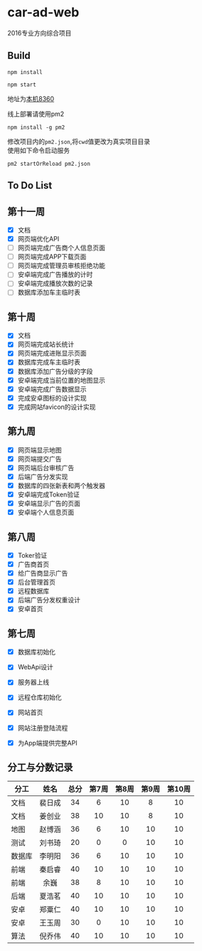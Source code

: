 # car-ad-web

2016专业方向综合项目

## Build
```
npm install

npm start
```
地址为[本机8360](http://127.0.0.1:8360)  

线上部署请使用pm2
```
npm install -g pm2
```
修改项目内的`pm2.json`,将`cwd`值更改为真实项目目录  
使用如下命令启动服务
```
pm2 startOrReload pm2.json
```

## To Do List

## 第十一周
- [x] 文档
- [x] 网页端优化API
- [ ] 网页端完成广告商个人信息页面
- [ ] 网页端完成APP下载页面
- [ ] 网页端完成管理员审核拒绝功能
- [ ] 安卓端完成广告播放的计时
- [ ] 安卓端完成播放次数的记录 
- [ ] 数据库添加车主临时表

## 第十周
- [x] 文档
- [x] 网页端完成站长统计
- [x] 网页端完成进账显示页面
- [x] 数据库完成车主临时表
- [x] 数据库添加广告分级的字段
- [x] 安卓端完成当前位置的地图显示
- [x] 安卓端完成广告数据显示
- [x] 完成安卓图标的设计实现
- [x] 完成网站favicon的设计实现

## 第九周
- [x] 网页端显示地图
- [x] 网页端提交广告 
- [x] 网页端后台审核广告
- [x] 后端广告分发实现 
- [x] 数据库的四张新表和两个触发器
- [x] 安卓端完成Token验证
- [x] 安卓端显示广告的页面
- [x] 安卓端个人信息页面

## 第八周
- [x] Toker验证
- [x] 广告商首页
- [x] 给广告商显示广告
- [x] 后台管理首页
- [x] 远程数据库
- [x] 后端广告分发权重设计
- [x] 安卓首页

## 第七周
- [x] 数据库初始化
- [x] WebApi设计
- [x] 服务器上线
- [x] 远程仓库初始化
- [x] 网站首页
- [x] 网站注册登陆流程
- [x] 为App端提供完整API



## 分工与分数记录

|分工  |姓名   |总分  |第7周|第8周|第9周|第10周|
|------|:----:|:----:|:--:|:---:|:---:|:--:|
|文档  |裴日成 |34    |6   |10   |8   |10  |
|文档  |姜创业 |38    |10  |10   |8   |10  |
|地图  |赵博涵 |36    |6   |10   |10  |10  |
|测试  |刘书琦 |20    |0   |0    |10  |10  |
|数据库|李明阳 |36    |6   |10   |10  |10  |
|前端  |秦启睿 |40    |10  |10   |10  |10  | 
|前端  |余巍   |38    |8   |10   |10  |10  | 
|后端  |夏浩茗 |40    |10  |10   |10  |10  | 
|安卓  |郑粟仁 |40    |10  |10   |10  |10  | 
|安卓  |王玉周 |30    |0   |10   |10  |10  | 
|算法  |倪乔伟 |40    |10  |10   |10  |10  | 

